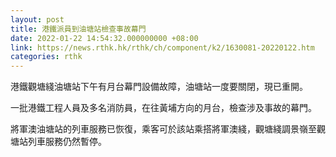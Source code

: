 ```yaml
---
layout: post
title: 港鐵派員到油塘站檢查事故幕門
date: 2022-01-22 14:54:32.000000000 +08:00
link: https://news.rthk.hk/rthk/ch/component/k2/1630081-20220122.htm
categories: rthk
---
```


港鐵觀塘綫油塘站下午有月台幕門設備故障，油塘站一度要關閉，現已重開。

一批港鐵工程人員及多名消防員，在往黃埔方向的月台，檢查涉及事故的幕門。

將軍澳油塘站的列車服務已恢復，乘客可於該站乘搭將軍澳綫，觀塘綫調景嶺至觀塘站列車服務仍然暫停。

